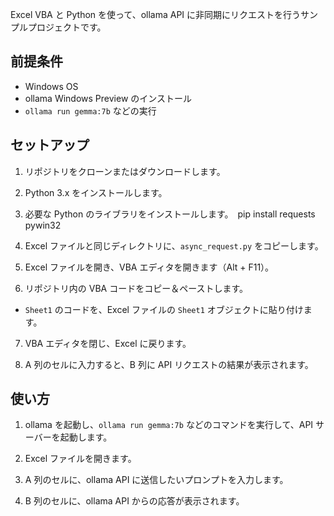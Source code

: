 Excel VBA と Python を使って、ollama API に非同期にリクエストを行うサンプルプロジェクトです。

## 前提条件

- Windows OS
- ollama Windows Preview のインストール
- `ollama run gemma:7b` などの実行

## セットアップ

1. リポジトリをクローンまたはダウンロードします。

2. Python 3.x をインストールします。

3. 必要な Python のライブラリをインストールします。　pip install requests pywin32

4. Excel ファイルと同じディレクトリに、`async_request.py` をコピーします。

5. Excel ファイルを開き、VBA エディタを開きます（Alt + F11）。

6. リポジトリ内の VBA コードをコピー＆ペーストします。

- `Sheet1` のコードを、Excel ファイルの `Sheet1` オブジェクトに貼り付けます。

7. VBA エディタを閉じ、Excel に戻ります。

8. A 列のセルに入力すると、B 列に API リクエストの結果が表示されます。

## 使い方

1. ollama を起動し、`ollama run gemma:7b` などのコマンドを実行して、API サーバーを起動します。

2. Excel ファイルを開きます。

3. A 列のセルに、ollama API に送信したいプロンプトを入力します。

4. B 列のセルに、ollama API からの応答が表示されます。
